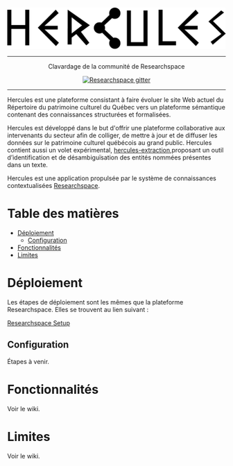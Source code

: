 <p align='center'>
  <img src='researchspace\app\assets\images\logo_black.png' alt='ResearchSpace' />
</p>

- - -

<p align="center">
   Clavardage de la communité de Researchspace
</p>

<p align="center">
  <a href="https://gitter.im/researchspace/community"><img src="https://badges.gitter.im/Join Chat.svg" alt="Researchspace gitter"></a>
</p>

- - -

Hercules est une plateforme consistant à faire évoluer le site Web actuel du Répertoire du patrimoine culturel du Québec vers un plateforme sémantique contenant des connaissances structurées et formalisées.

Hercules est développé dans le but d'offrir une plateforme collaborative aux intervenants du secteur afin de colliger, de mettre à jour et de diffuser les données sur le patrimoine culturel québécois au grand public. Hercules contient aussi un volet expérimental, [hercules-extraction](https://github.com/vincentlabonte/hercules-extraction),proposant un outil d’identification et de désambiguïsation des entités nommées présentes dans un texte.

Hercules est une application propulsée par le système de connaissances contextualisées [Researchspace](https://github.com/researchspace/researchspace). 

# Table des matières

   * [Déploiement](#deploiement)
      * [Configuration](#configuration)
   * [Fonctionnalités](#fonctionnalite)
   * [Limites](#limites)

# Déploiement

Les étapes de déploiement sont les mêmes que la plateforme Researchspace. Elles se trouvent au lien suivant : 

[Researchspace Setup](SETUP.md)



## Configuration

Étapes à venir.

# Fonctionnalités

Voir le wiki.

# Limites

Voir le wiki.

